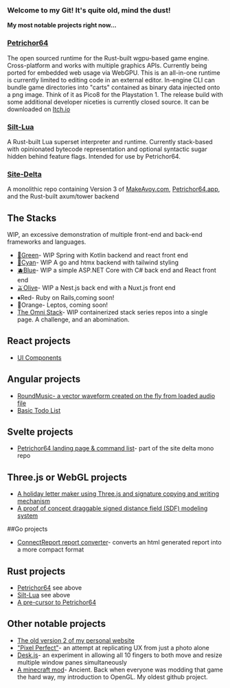### Welcome to my Git! It's quite old, mind the dust!

**My most notable projects right now...**

### [Petrichor64](https://github.com/Auxnon/Petrichor64)
The open sourced runtime for the Rust-built wgpu-based game engine. Cross-platform and works with multiple graphics APIs. Currently being ported for embedded web usage via WebGPU. This is an all-in-one runtime is currently limited to editing code in an external editor. In-engine CLI can bundle game directories into "carts" contained as binary data injected onto a png image. Think of it as Pico8 for the Playstation 1. The release build with some additional developer niceties is currently closed source. It can be downloaded on [Itch.io](https://makeavoy.itch.io/petrichor64)

### [Silt-Lua](https://github.com/Auxnon/silt-lua)
A Rust-built Lua superset interpreter and runtime. Currently stack-based with opinionated bytecode representation and optional syntactic sugar hidden behind feature flags. Intended for use by Petrichor64.

### [Site-Delta](https://github.com/Auxnon/site-delta)
A monolithic repo containing Version 3 of [MakeAvoy.com](https://makeavoy.com/), [Petrichor64.app](https://petrichor64.app/), and the Rust-built axum/tower backend

## The Stacks
WIP, an excessive demonstration of multiple front-end and back-end frameworks and languages.
- [🥝Green](https://github.com/Auxnon/stack-green)- WIP Spring with Kotlin backend and react front end
- [🐬Cyan](https://github.com/Auxnon/stack-cyan)- WIP A go and htmx backend with tailwind styling
- [🫐Blue](https://github.com/Auxnon/stack-blue)- WIP a simple ASP.NET Core with C# back end and React front end
- [🫒Olive](https://github.com/Auxnon/stack-olive)- WIP a Nest.js back end with a Nuxt.js front end
- ♦️Red- Ruby on Rails,coming soon!
- 🦀Orange- Leptos, coming soon!
- [The Omni Stack](https://github.com/Auxnon/omni-stack)- WIP containerized stack series repos into a single page. A challenge, and an abomination.

## React projects
- [UI Components](https://github.com/Auxnon/ui-components)

## Angular projects
- [RoundMusic- a vector waveform created on the fly from loaded audio file](https://github.com/Auxnon/round-music)
- [Basic Todo List](https://github.com/Auxnon/todo-app)

## Svelte projects
- [Petrichor64 landing page & command list](https://github.com/Auxnon/site-delta/tree/main/petrichor-package)- part of the site delta mono repo

## Three.js or WebGL projects
- [A holiday letter maker using Three.js and signature copying and writing mechanism](https://github.com/Auxnon/seasons-greetings)
- [A proof of concept draggable signed distance field (SDF) modeling system](https://github.com/Auxnon/clumpy-tool/)

##Go projects
- [ConnectReport report converter](https://github.com/Auxnon/cr-report-converter)- converts an html generated report into a more compact format

## Rust projects
- [Petrichor64](https://github.com/Auxnon/Petrichor64) see above
- [Silt-Lua](https://github.com/Auxnon/silt-lua) see above
- [A pre-cursor to Petrichor64](https://github.com/Auxnon/macro-test)

## Other notable projects
- [The old version 2 of my personal website](https://github.com/Auxnon/NewWave)
- ["Pixel Perfect"](https://github.com/Auxnon/PixelPerfect)- an attempt at replicating UX from just a photo alone
- [Desk.js](https://github.com/Auxnon/Desk.js)- an experiment in allowing all 10 fingers to both move and resize multiple window panes simultaneously
- [A minecraft mod](https://github.com/Auxnon/Automatons)- Ancient. Back when everyone was modding that game the hard way, my introduction to OpenGL. My oldest github project.


